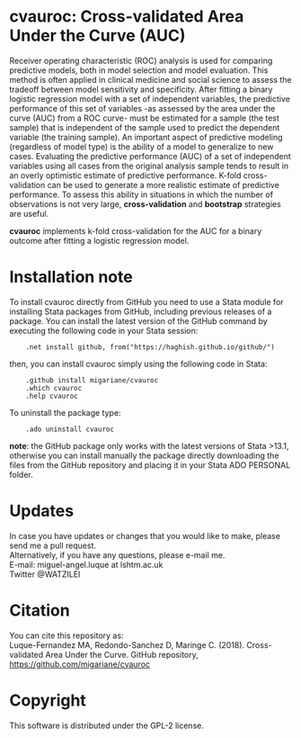 # cvauroc: Cross-validated Area Under the Curve (AUC)

Receiver operating characteristic (ROC) analysis is used for comparing predictive models, both in model selection and model evaluation. This method is often applied in clinical medicine and social science to assess the tradeoff between model sensitivity and specificity. After fitting a binary logistic regression model with a set of independent variables, the predictive performance of this set of variables -as assessed by the area under the curve (AUC) from a ROC curve- must be estimated for a sample (the test sample) that is independent of the sample used to predict the dependent variable (the training sample). An important aspect of predictive modeling (regardless of model type) is the ability of a model to generalize to new cases. Evaluating the predictive performance (AUC) of a set of independent variables using all cases from the original analysis sample tends to result in an overly optimistic estimate of predictive performance. K-fold cross-validation can be used to generate a more realistic estimate of predictive performance. To assess this ability in situations in which the number of observations is not very large, **cross-validation** and **bootstrap** strategies are useful.   

**cvauroc** implements k-fold cross-validation for the AUC for a binary outcome after fitting a logistic regression model.    

# Installation note 

To install cvauroc directly from GitHub you need to use a Stata module for installing Stata packages from GitHub, including previous releases of a package. You can install the latest version of the GitHub command by executing the following code in your Stata session:    

        .net install github, from("https://haghish.github.io/github/")  

then, you can install cvauroc simply using the following code in Stata:   
        
        .github install migariane/cvauroc  
        .which cvauroc  
        .help cvauroc 

To uninstall the package type:      

 		.ado uninstall cvauroc      

**note**: the GitHub package only works with the latest versions of Stata >13.1, otherwise you can install manually the package directly downloading the files from the GitHub repository and placing it in your Stata ADO PERSONAL folder.    

# Updates

In case you have updates or changes that you would like to make, please send me a pull request.    
Alternatively, if you have any questions, please e-mail me.    
E-mail: miguel-angel.luque at lshtm.ac.uk      
Twitter @WATZILEI        

# Citation

You can cite this repository as:  
Luque-Fernandez MA,  Redondo-Sanchez D, Maringe C. (2018). Cross-validated Area Under the Curve. GitHub repository, https://github.com/migariane/cvauroc      

# Copyright

This software is distributed under the GPL-2 license.  


